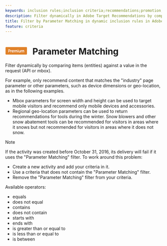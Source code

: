 ```yaml
---
keywords: inclusion rules;inclusion criteria;recommendations;promotion;promotions;dynamic filtering;dynamic;parameter matching
description: Filter dynamically in Adobe Target Recommendations by comparing items (entities) against a value in the request (API or mbox).
title: Filter by Parameter Matching in dynamic inclusion rules in Adobe Target Recommendations
feature: criteria
---
```


# ![PREMIUM](/help/assets/premium.png) Parameter Matching

Filter dynamically by comparing items (entities) against a value in the request (API or mbox).

For example, only recommend content that matches the "industry" page parameter or other parameters, such as device dimensions or geo-location, as in the following examples.

* Mbox parameters for screen width and height can be used to target mobile visitors and recommend only mobile devices and accessories.
* Regional geo-location parameters can be used to return recommendations for tools during the winter. Snow blowers and other snow abatement tools can be recommended for visitors in areas where it snows but not recommended for visitors in areas where it does not snow.

>[!NOTE]
>
>If the activity was created before October 31, 2016, its delivery will fail if it uses the "Parameter Matching" filter. To work around this problem:
>
>* Create a new activity and add your criteria in it.
>* Use a criteria that does not contain the "Parameter Matching" filter.
>* Remove the "Parameter Matching" filter from your criteria.

Available operators:

* equals
* does not equal
* contains
* does not contain
* starts with
* ends with
* is greater than or equal to
* is less than or equal to
* is between